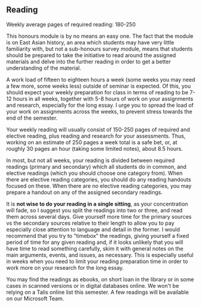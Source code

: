 ## Reading

Weekly average pages of required reading: 180-250

This honours module is by no means an easy one. The fact that the module is on East Asian history, an area which students may have very little familiarity with, but not a sub-honours survey module, means that students should be prepared to take the initiative to read around the assigned materials and delve into the further reading in order to get a better understanding of the material.

A work load of fifteen to eighteen hours a week (some weeks you may need a few more, some weeks less) outside of seminar is expected. Of this, you should expect your weekly preparation for class in terms of reading to be 7-12 hours in all weeks, together with 5-8 hours of work on your assignments and research, especially for the long essay. I urge you to spread the load of your work on assignments across the weeks, to prevent stress towards the end of the semester.

Your weekly reading will usually consist of 150-250 pages of required and elective reading, plus reading and research for your assessments. Thus, working on an estimate of 250 pages a week total is a safe bet, or, at roughly 30 pages an hour (taking some limited notes), about 8.5 hours.

In most, but not all weeks, your reading is divided between required readings (primary and secondary) which all students do in common, and elective readings (which you should choose one category from). When there are elective reading categories, you should do any reading handouts focused on these. When there are no elective reading categories, you may prepare a handout on any of the assigned secondary readings. 

It is **not wise to do your reading in a single sitting**, as your concentration will fade, so I suggest you split the readings into two or three, and read them across several days. Give yourself more time for the primary sources vs the secondary sources relative to their length to allow you to pay especially close attention to language and detail in the former. I would recommend that you try to "timebox" the readings, giving yourself a fixed period of time for any given reading and, if it looks unlikely that you will have time to read something carefully, skim it with general notes on the main arguments, events, and issues, as necessary.  This is especially useful in weeks when you need to limit your reading preparation time in order to work more on your research for the long essay.

You may find the readings as ebooks, on short loan in the library or in some cases in scanned versions or in digital databases online. We won't be relying on a Talis online list this semester. A few readings will be available on our Microsoft Team.

